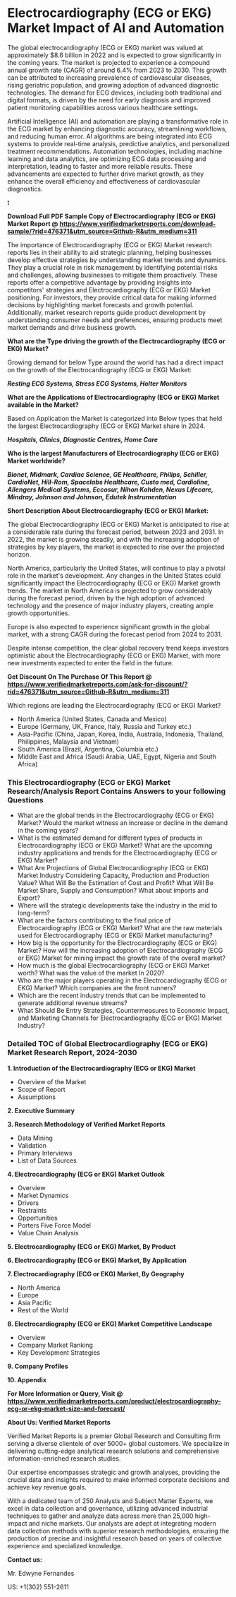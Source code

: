 <meta name="title" content="Global Electrocardiography (ECG or EKG) Market Impact of AI and Automation"><meta name="description" content="The global electrocardiography (ECG or EKG) market was valued at approximately $8.6 billion in 2022 and is expected to grow significantly in the coming years. The mark"><meta name="title" content="Electrocardiography (ECG or EKG) Market Size, Share, Scope, Trends, Growth, Opportunities, Analysis, Forecast"><h1>Electrocardiography (ECG or EKG) Market Impact of AI and Automation</h1><p>The global electrocardiography (ECG or EKG) market was valued at approximately $8.6 billion in 2022 and is expected to grow significantly in the coming years. The market is projected to experience a compound annual growth rate (CAGR) of around 6.4% from 2023 to 2030. This growth can be attributed to increasing prevalence of cardiovascular diseases, rising geriatric population, and growing adoption of advanced diagnostic technologies. The demand for ECG devices, including both traditional and digital formats, is driven by the need for early diagnosis and improved patient monitoring capabilities across various healthcare settings.</p><p>Artificial Intelligence (AI) and automation are playing a transformative role in the ECG market by enhancing diagnostic accuracy, streamlining workflows, and reducing human error. AI algorithms are being integrated into ECG systems to provide real-time analysis, predictive analytics, and personalized treatment recommendations. Automation technologies, including machine learning and data analytics, are optimizing ECG data processing and interpretation, leading to faster and more reliable results. These advancements are expected to further drive market growth, as they enhance the overall efficiency and effectiveness of cardiovascular diagnostics.</p>t</p><p id="" class=""><strong>Download Full PDF Sample Copy of Electrocardiography (ECG or EKG) Market Report @ <a href="https://www.verifiedmarketreports.com/download-sample/?rid=476371&utm_source=Github-R&utm_medium=311" target="_blank">https://www.verifiedmarketreports.com/download-sample/?rid=476371&utm_source=Github-R&utm_medium=311</a></strong></p><p>The importance of&nbsp;Electrocardiography (ECG or EKG) Market research reports lies in their ability to aid strategic planning, helping businesses develop effective strategies by understanding market trends and dynamics. They play a crucial role in risk management by identifying potential risks and challenges, allowing businesses to mitigate them proactively. These reports offer a competitive advantage by providing insights into competitors' strategies and Electrocardiography (ECG or EKG) Market positioning. For investors, they provide critical data for making informed decisions by highlighting market forecasts and growth potential. Additionally, market research reports guide product development by understanding consumer needs and preferences, ensuring products meet market demands and drive business growth.</p><p><strong>What are the&nbsp;Type driving the growth of the Electrocardiography (ECG or EKG) Market?</strong></p><p id="" class="">Growing demand for below Type around the world has had a direct impact on the growth of the Electrocardiography (ECG or EKG) Market:</p><em><strong>Resting ECG Systems, Stress ECG Systems, Holter Monitors</strong></em></p><strong>What are the&nbsp;Applications&nbsp;of Electrocardiography (ECG or EKG) Market available in the Market?</strong></p><p id="" class="">Based on Application the Market is categorized into Below types that held the largest Electrocardiography (ECG or EKG) Market share In 2024.</p><em><strong>Hospitals, Clinics, Diagnostic Centres, Home Care</strong></em></p><strong>Who is the largest Manufacturers of Electrocardiography (ECG or EKG) Market worldwide?</strong></p><p><em><strong>Bionet, Midmark, Cardiac Science, GE Healthcare, Philips, Schiller, CardioNet, Hill-Rom, Spacelabs Healthcare, Custo med, Cardioline, Allengers Medical Systems, Eccosur, Nihon Kohden, Nexus Lifecare, Mindray, Johnson and Johnson, Edutek Instrumentation</strong></em></p><p id="" class=""><strong>Short Description About Electrocardiography (ECG or EKG) Market:</strong></p><p>The global Electrocardiography (ECG or EKG) Market is anticipated to rise at a considerable rate during the forecast period, between 2023 and 2031. In 2022, the market is growing steadily, and with the increasing adoption of strategies by key players, the market is expected to rise over the projected horizon.</p><p>North America, particularly the United States, will continue to play a pivotal role in the market's development. Any changes in the United States could significantly impact the Electrocardiography (ECG or EKG) Market growth trends. The market in North America is projected to grow considerably during the forecast period, driven by the high adoption of advanced technology and the presence of major industry players, creating ample growth opportunities.</p><p>Europe is also expected to experience significant growth in the global market, with a strong CAGR during the forecast period from 2024 to 2031.</p><p>Despite intense competition, the clear global recovery trend keeps investors optimistic about the Electrocardiography (ECG or EKG) Market, with more new investments expected to enter the field in the future.</p><p id="" class=""><strong>Get Discount On The Purchase Of This Report @ <a href="https://www.verifiedmarketreports.com/ask-for-discount/?rid=476371&utm_source=Github-R&utm_medium=311" target="_blank">https://www.verifiedmarketreports.com/ask-for-discount/?rid=476371&utm_source=Github-R&utm_medium=311</a></strong></p>Which regions are leading the Electrocardiography (ECG or EKG) Market?</p><ul><li>North America (United States, Canada and Mexico)</li><li>Europe (Germany, UK, France, Italy, Russia and Turkey etc.)</li><li>Asia-Pacific (China, Japan, Korea, India, Australia, Indonesia, Thailand, Philippines, Malaysia and Vietnam)</li><li>South America (Brazil, Argentina, Columbia etc.)</li><li>Middle East and Africa (Saudi Arabia, UAE, Egypt, Nigeria and South Africa)</li></ul><h3 id="" class="">This Electrocardiography (ECG or EKG) Market Research/Analysis Report Contains Answers to your following Questions</h3><ul><li>What are the global trends in the Electrocardiography (ECG or EKG) Market? Would the market witness an increase or decline in the demand in the coming years?</li><li>What is the estimated demand for different types of products in Electrocardiography (ECG or EKG) Market? What are the upcoming industry applications and trends for the Electrocardiography (ECG or EKG) Market?</li><li>What Are Projections of Global Electrocardiography (ECG or EKG) Market Industry Considering Capacity, Production and Production Value? What Will Be the Estimation of Cost and Profit? What Will Be Market Share, Supply and Consumption? What about imports and Export?</li><li>Where will the strategic developments take the industry in the mid to long-term?</li><li>What are the factors contributing to the final price of Electrocardiography (ECG or EKG) Market? What are the raw materials used for Electrocardiography (ECG or EKG) Market manufacturing?</li><li>How big is the opportunity for the Electrocardiography (ECG or EKG) Market? How will the increasing adoption of Electrocardiography (ECG or EKG) Market for mining impact the growth rate of the overall market?</li><li>How much is the global Electrocardiography (ECG or EKG) Market worth? What was the value of the market In 2020?</li><li>Who are the major players operating in the Electrocardiography (ECG or EKG) Market? Which companies are the front runners?</li><li>Which are the recent industry trends that can be implemented to generate additional revenue streams?</li><li>What Should Be Entry Strategies, Countermeasures to Economic Impact, and Marketing Channels for Electrocardiography (ECG or EKG) Market Industry?</li></ul><h3 id="" class="">Detailed TOC of Global Electrocardiography (ECG or EKG) Market Research Report, 2024-2030</h3><p id="" class=""><strong>1. Introduction of the Electrocardiography (ECG or EKG) Market</strong></p><ul><li>Overview of the Market</li><li>Scope of Report</li><li>Assumptions</li></ul><p id="" class=""><strong>2. Executive Summary</strong></p><p id="" class=""><strong>3. Research Methodology of Verified Market Reports</strong></p><ul><li>Data Mining</li><li>Validation</li><li>Primary Interviews</li><li>List of Data Sources</li></ul><p id="" class=""><strong>4. Electrocardiography (ECG or EKG) Market Outlook</strong></p><ul><li>Overview</li><li>Market Dynamics</li><li>Drivers</li><li>Restraints</li><li>Opportunities</li><li>Porters Five Force Model</li><li>Value Chain Analysis</li></ul><p id="" class=""><strong>5. Electrocardiography (ECG or EKG) Market, By Product</strong></p><p id="" class=""><strong>6. Electrocardiography (ECG or EKG) Market, By Application</strong></p><p id="" class=""><strong>7. Electrocardiography (ECG or EKG) Market, By Geography</strong></p><ul><li>North America</li><li>Europe</li><li>Asia Pacific</li><li>Rest of the World</li></ul><p id="" class=""><strong>8. Electrocardiography (ECG or EKG) Market Competitive Landscape</strong></p><ul><li>Overview</li><li>Company Market Ranking</li><li>Key Development Strategies</li></ul><p id="" class=""><strong>9. Company Profiles</strong></p><p id="" class=""><strong>10. Appendix</strong></p><p id="" class=""><strong>For More Information or Query, Visit @ <a href="https://www.verifiedmarketreports.com/product/electrocardiography-ecg-or-ekg-market-size-and-forecast/" target="_blank">https://www.verifiedmarketreports.com/product/electrocardiography-ecg-or-ekg-market-size-and-forecast/</a></strong></p><p id="" class=""><strong>About Us: Verified Market Reports</strong></p><p id="" class="">Verified Market Reports is a premier Global Research and Consulting firm serving a diverse clientele of over 5000+ global customers. We specialize in delivering cutting-edge analytical research solutions and comprehensive information-enriched research studies.</p><p id="" class="">Our expertise encompasses strategic and growth analyses, providing the crucial data and insights required to make informed corporate decisions and achieve key revenue goals.</p><p id="" class="">With a dedicated team of 250 Analysts and Subject Matter Experts, we excel in data collection and governance, utilizing advanced industrial techniques to gather and analyze data across more than 25,000 high-impact and niche markets. Our analysts are adept at integrating modern data collection methods with superior research methodologies, ensuring the production of precise and insightful research based on years of collective experience and specialized knowledge.</p><p id="" class=""><strong>Contact us:</strong></p><p id="" class="">Mr. Edwyne Fernandes</p><p id="" class="">US: +1(302) 551-2611</p>